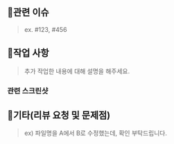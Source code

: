 ## 🔧관련 이슈
  
> ex. #123, #456

## 📝작업 사항

> 추가 작업한 내용에 대해 설명을 해주세요.

### 관련 스크린샷



## 👷기타(리뷰 요청 및 문제점)

> ex) 파일명을 A에서 B로 수정했는데, 확인 부탁드립니다.
